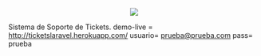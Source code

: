 <p align="center"><img src="https://laravel.com/assets/img/components/logo-laravel.svg"></p>

Sistema de Soporte de Tickets. demo-live = http://ticketslaravel.herokuapp.com/
usuario= prueba@prueba.com pass= prueba

